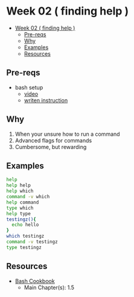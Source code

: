 # Week 02 ( finding help )

- [Week 02 ( finding help )](#week-02--finding-help-)
  - [Pre-reqs](#pre-reqs)
  - [Why](#why)
  - [Examples](#examples)
  - [Resources](#resources)

## Pre-reqs

- bash setup
  - [video](https://youtu.be/mfP8R1yr80A)
  - [writen instruction](/install_methods/)

## Why

1. When your unsure how to run a command
2. Advanced flags for commands
3. Cumbersome, but rewarding

## Examples

```bash
help
help help
help which
command -v which
help command
type which
help type
testingz(){
  echo hello
}
which testingz
command -v testingz
type testingz
```

## Resources

- [Bash Cookbook](http://bashcookbook.com/)
  - Main Chapter(s): 1.5
